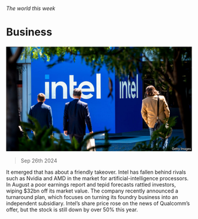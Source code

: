 ###### The world this week

# Business 

#####  

![image](images/20240928_WWP501.jpg) 

> Sep 26th 2024 

It emerged that  has  about a friendly takeover. Intel has fallen behind rivals such as Nvidia and AMD in the market for artificial-intelligence processors. In August a poor earnings report and tepid forecasts rattled investors, wiping $32bn off its market value. The company recently announced a turnaround plan, which focuses on turning its foundry business into an independent subsidiary. Intel’s share price rose on the news of Qualcomm’s offer, but the stock is still down by over 50% this year.


